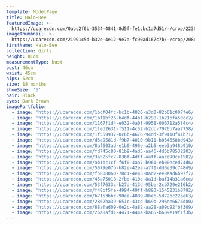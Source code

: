 ```yaml
---
template: ModelPage
title: Halo-Bee
featuredImage: >-
  https://ucarecdn.com/0abc2f6b-3534-4841-8d5f-fe1cbc1a7d51/-/crop/2236x1565/0,78/-/preview/
imageThumbnail: >-
  https://ucarecdn.com/21991c5d-b32e-4e12-9e7a-fc90ad167c7b/-/crop/208x245/47,0/-/preview/
firstName: Halo-Bee
collection: Girls
height: 81cm
measurementType: bust
bust: 46cm
waist: 45cm
hips: 52cm
size: 18 months
shoeSize: '5'
hair: Black
eyes: Dark Brown
imagePortfolio:
  - image: 'https://ucarecdn.com/1bcf04fc-bc1b-4826-a3d0-82b61c007fe6/'
  - image: 'https://ucarecdn.com/1bf1bf26-b4df-44b1-b298-1b21bfa50cc2/'
  - image: 'https://ucarecdn.com/1167f1d4-e032-4a0f-9958-006712a5f4c4/'
  - image: 'https://ucarecdn.com/1fed2631-f511-4c52-b2dc-7976b7aa7758/'
  - image: 'https://ucarecdn.com/1f559937-0c6b-4676-94dd-3f9410f41b71/'
  - image: 'https://ucarecdn.com/d5a9581d-f9b7-4010-9b11-b054658bd943/'
  - image: 'https://ucarecdn.com/8af603ad-e1b0-496e-a2b5-eeb3a948b910/'
  - image: 'https://ucarecdn.com/fd745c80-81b9-4ad5-aa46-4d5b78532203/'
  - image: 'https://ucarecdn.com/3a525fc7-83bf-4dff-aaff-aace90ce1582/'
  - image: 'https://ucarecdn.com/ab1bc1cf-f6f0-4aa7-b961-eb00eced74d6/'
  - image: 'https://ucarecdn.com/5679e07b-b82e-42ea-a7f1-dd6e39c748d9/'
  - image: 'https://ucarecdn.com/f5808060-78c1-4e43-8ad2-ee8ead6b97f7/'
  - image: 'https://ucarecdn.com/45a75018-2fbd-410e-8a1d-baf14b31a6ee/'
  - image: 'https://ucarecdn.com/53f7633c-b27d-413d-95be-2cb729e216b2/'
  - image: 'https://ucarecdn.com/f48bf5fe-4994-49ff-b893-1545231b8792/'
  - image: 'https://ucarecdn.com/b7153bbc-90ee-4089-8be6-5d72bc22ae63/'
  - image: 'https://ucarecdn.com/2862ba39-651c-43cd-b69b-296ee6676d80/'
  - image: 'https://ucarecdn.com/68afad09-0e2c-4a82-aa28-a09c92fbf309/'
  - image: 'https://ucarecdn.com/26a8afd1-4471-444a-ba65-b609e19f1f3b/'
---
```


